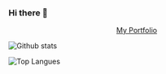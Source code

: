 ### Hi there 👋

<!-- **Jorgen-S-Engh/Jorgen-S-Engh** is a ✨ _special_ ✨ repository because its `README.md` (this file) appears on your GitHub profile.

Here are some ideas to get you started:

- 🔭 I’m currently working on ...
- 🌱 I’m currently learning ...
- 👯 I’m looking to collaborate on ...
- 🤔 I’m looking for help with ...
- 💬 Ask me about ...
- 📫 How to reach me: ...
- 😄 Pronouns: ...
- ⚡ Fun fact: ...
 -->

<p align="center"><a class="button" href="https://singular-narwhal-a905a6.netlify.app/">My Portfolio</a></p>

![Github stats](https://github-readme-stats.vercel.app/api?username=Jorgen-S-Engh&count_private=true&show_icons=true&theme=radical)

![Top Langues](https://github-readme-stats.vercel.app/api/top-langs/?username=Jorgen-S-Engh&show_icons=true&theme=radical)
